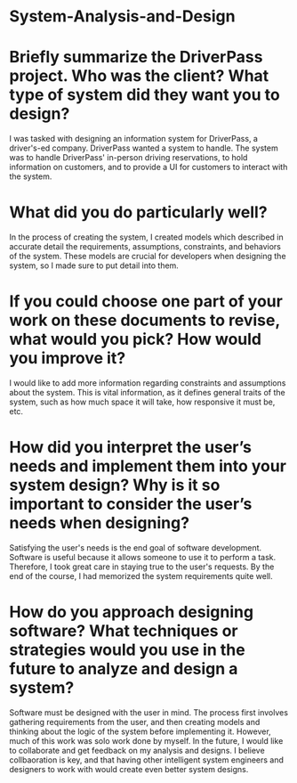 # System-Analysis-and-Design

# Briefly summarize the DriverPass project. Who was the client? What type of system did they want you to design?
I was tasked with designing an information system for DriverPass, a driver's-ed company. DriverPass wanted a system to handle. The system was to handle DriverPass' in-person driving reservations, to hold information on customers, and to provide a UI for customers to interact with the system.
# What did you do particularly well?
In the process of creating the system, I created models which described in accurate detail the requirements, assumptions, constraints, and behaviors of the system. These models are crucial for developers when designing the system, so I made sure to put detail into them.
# If you could choose one part of your work on these documents to revise, what would you pick? How would you improve it?
I would like to add more information regarding constraints and assumptions about the system. This is vital information, as it defines general traits of the system, such as how much space it will take, how responsive it must be, etc.
# How did you interpret the user’s needs and implement them into your system design? Why is it so important to consider the user’s needs when designing?
Satisfying the user's needs is the end goal of software development. Software is useful because it allows someone to use it to perform a task. Therefore, I took great care in staying true to the user's requests. By the end of the course, I had memorized the system requirements quite well.
# How do you approach designing software? What techniques or strategies would you use in the future to analyze and design a system?
Software must be designed with the user in mind. The process first involves gathering requirements from the user, and then creating models and thinking about the logic of the system before implementing it. However, much of this work was solo work done by myself. In the future, I would like to collaborate and get feedback on my analysis and designs. I believe collbaoration is key, and that having other intelligent system engineers and designers to work with would create even better system designs.
